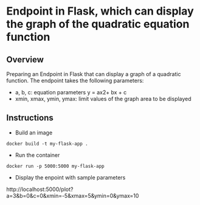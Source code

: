 # Endpoint in Flask, which can display the graph of the quadratic equation function

## Overview

Preparing an Endpoint in Flask that can display a graph of a quadratic function.
The endpoint takes the following parameters:
- a, b, c: equation parameters y = ax2+ bx + c
- xmin, xmax, ymin, ymax: limit values of the graph area to be displayed

## Instructions

- Build an image
```
docker build -t my-flask-app .
```

- Run the container
```
docker run -p 5000:5000 my-flask-app
```

- Display the enpoint with sample parameters

http://localhost:5000/plot?a=3&b=0&c=0&xmin=-5&xmax=5&ymin=0&ymax=10